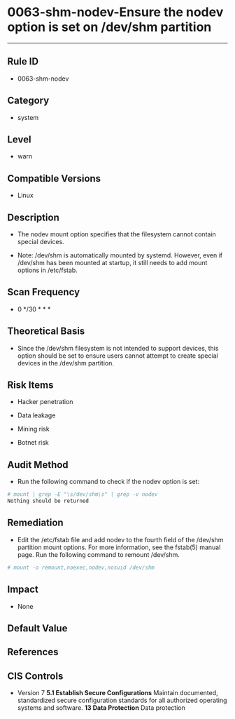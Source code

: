 # 0063-shm-nodev-Ensure the nodev option is set on /dev/shm partition
---

## Rule ID

- 0063-shm-nodev


## Category

- system


## Level

- warn


## Compatible Versions


- Linux




## Description


- The nodev mount option specifies that the filesystem cannot contain special devices.



- Note: /dev/shm is automatically mounted by systemd. However, even if /dev/shm has been mounted at startup, it still needs to add mount options in /etc/fstab.



## Scan Frequency
- 0 */30 * * *

## Theoretical Basis


- Since the /dev/shm filesystem is not intended to support devices, this option should be set to ensure users cannot attempt to create special devices in the /dev/shm partition.



## Risk Items


- Hacker penetration



- Data leakage



- Mining risk



- Botnet risk



## Audit Method
- Run the following command to check if the nodev option is set:

```bash
# mount | grep -E "\s/dev/shm\s" | grep -v nodev
Nothing should be returned
```



## Remediation
- Edit the /etc/fstab file and add nodev to the fourth field of the /dev/shm partition mount options.
For more information, see the fstab(5) manual page.
Run the following command to remount /dev/shm.
```bash
# mount -o remount,noexec,nodev,nosuid /dev/shm
```



## Impact


- None




## Default Value



## References


## CIS Controls


- Version 7
  **5.1 Establish Secure Configurations**
  Maintain documented, standardized secure configuration standards for all authorized operating systems and software.
  **13 Data Protection**
  Data protection